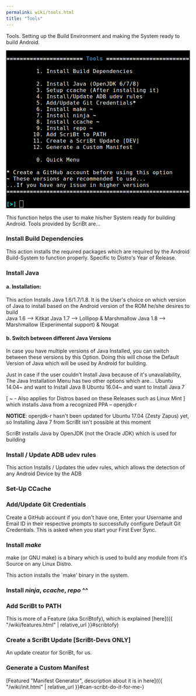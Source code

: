 ```yaml
---
permalink: wiki/tools.html
title: "Tools"
---
```


Tools. Setting up the Build Environment and making the System ready to build Android.  

![Tools](https://github.com/ScriBt/images/raw/master/Tools.png)

This function helps the user to make his/her System ready for building Android. Tools provided by ScriBt are...  

### Install Build Dependencies  

This action installs the required packages which are required by the Android Build-System to function properly. Specific to Distro's Year of Release.  

### Install Java  

#### a. Installation:

This action Installs Java 1.6/1.7/1.8. It is the User's choice on which version of Java to install based on the Android version of the ROM he/she desires to build  
Java 1.6 –> Kitkat
Java 1.7 –> Lollipop & Marshmallow
Java 1.8 –> Marshmallow (Experimental support) & Nougat

#### b. Switch between different Java Versions
In case you have multiple versions of Java Installed, you can switch between these versions by this Option. Doing this will chose the Default Version of Java which will be used by Android for building.

Just in case if the user couldn't Install Java because of it's unavailability, The Java Installation Menu has two other options which are...
Ubuntu 14.04~ and want to Install Java 8
Ubuntu 16.04~ and want to Install Java 7

[ ~ - Also applies for Distros based on these Releases such as Linux Mint ]
which installs Java from a recognized PPA – openjdk-r

<b>NOTICE</b>: openjdk-r hasn't been updated for Ubuntu 17.04 (Zesty Zapus) yet, so Installing Java 7 from ScriBt isn't possible at this moment

ScriBt installs Java by OpenJDK (not the Oracle JDK) which is used for building

### Install / Update ADB udev rules  

This action Installs / Updates the udev rules, which allows the detection of any Android Device by the ADB

### Set-Up CCache  

### Add/Update Git Credentials  

Create a GitHub account if you don't have one, Enter your Username and Email ID in their respective prompts to successfully configure Default Git Credentials.
This is asked when you start your First Ever Sync.

### Install _make_

make (or GNU make) is a binary which is used to build any module from it's Source on any Linux Distro.

This action installs the `make' binary in the system.

### Install _ninja_, _ccache_, _repo_ ^^

### Add ScriBt to PATH

This is more of a Feature (aka ScriBtofy), which is explained [here]({{ "/wiki/features.html" | relative_url }}#scribtofy)  

### Create a ScriBt Update [ScriBt-Devs ONLY]

An update creator for ScriBt, for us.

### Generate a Custom Manifest

[Featured "Manifest Generator", description about it is in here]({{ "/wiki/init.html" | relative_url }}#can-scribt-do-it-for-me-)
